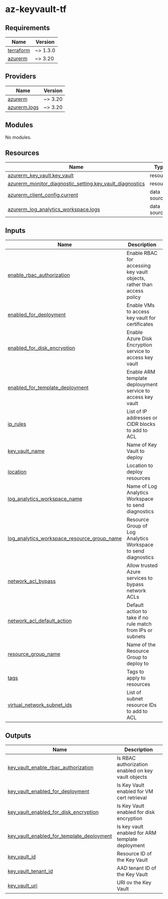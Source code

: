# az-keyvault-tf
<!-- BEGIN_TF_DOCS -->
## Requirements

| Name | Version |
|------|---------|
| <a name="requirement_terraform"></a> [terraform](#requirement\_terraform) | ~> 1.3.0 |
| <a name="requirement_azurerm"></a> [azurerm](#requirement\_azurerm) | ~> 3.20 |

## Providers

| Name | Version |
|------|---------|
| <a name="provider_azurerm"></a> [azurerm](#provider\_azurerm) | ~> 3.20 |
| <a name="provider_azurerm.logs"></a> [azurerm.logs](#provider\_azurerm.logs) | ~> 3.20 |

## Modules

No modules.

## Resources

| Name | Type |
|------|------|
| [azurerm_key_vault.key_vault](https://registry.terraform.io/providers/hashicorp/azurerm/latest/docs/resources/key_vault) | resource |
| [azurerm_monitor_diagnostic_setting.key_vault_diagnostics](https://registry.terraform.io/providers/hashicorp/azurerm/latest/docs/resources/monitor_diagnostic_setting) | resource |
| [azurerm_client_config.current](https://registry.terraform.io/providers/hashicorp/azurerm/latest/docs/data-sources/client_config) | data source |
| [azurerm_log_analytics_workspace.logs](https://registry.terraform.io/providers/hashicorp/azurerm/latest/docs/data-sources/log_analytics_workspace) | data source |

## Inputs

| Name | Description | Type | Default | Required |
|------|-------------|------|---------|:--------:|
| <a name="input_enable_rbac_authorization"></a> [enable\_rbac\_authorization](#input\_enable\_rbac\_authorization) | Enable RBAC for accessing key vault objects, rather than access policy | `bool` | `true` | no |
| <a name="input_enabled_for_deployment"></a> [enabled\_for\_deployment](#input\_enabled\_for\_deployment) | Enable VMs to access key vault for certificates | `bool` | `true` | no |
| <a name="input_enabled_for_disk_encryption"></a> [enabled\_for\_disk\_encryption](#input\_enabled\_for\_disk\_encryption) | Enable Azure Disk Encryption service to access key vault | `bool` | `true` | no |
| <a name="input_enabled_for_template_deployment"></a> [enabled\_for\_template\_deployment](#input\_enabled\_for\_template\_deployment) | Enable ARM template deplouyment service to access key vault | `bool` | `true` | no |
| <a name="input_ip_rules"></a> [ip\_rules](#input\_ip\_rules) | List of IP addresses or CIDR blocks to add to ACL | `list(string)` | `[]` | no |
| <a name="input_key_vault_name"></a> [key\_vault\_name](#input\_key\_vault\_name) | Name of Key Vault to deploy | `string` | n/a | yes |
| <a name="input_location"></a> [location](#input\_location) | Location to deploy resources | `string` | n/a | yes |
| <a name="input_log_analytics_workspace_name"></a> [log\_analytics\_workspace\_name](#input\_log\_analytics\_workspace\_name) | Name of Log Analytics Workspace to send diagnostics | `string` | n/a | yes |
| <a name="input_log_analytics_workspace_resource_group_name"></a> [log\_analytics\_workspace\_resource\_group\_name](#input\_log\_analytics\_workspace\_resource\_group\_name) | Resource Group of Log Analytics Workspace to send diagnostics | `string` | n/a | yes |
| <a name="input_network_acl_bypass"></a> [network\_acl\_bypass](#input\_network\_acl\_bypass) | Allow trusted Azure services to bypass network ACLs | `string` | `"None"` | no |
| <a name="input_network_acl_default_action"></a> [network\_acl\_default\_action](#input\_network\_acl\_default\_action) | Default action to take if no rule match from IPs or subnets | `string` | `"Deny"` | no |
| <a name="input_resource_group_name"></a> [resource\_group\_name](#input\_resource\_group\_name) | Name of the Resource Group to deploy to | `string` | n/a | yes |
| <a name="input_tags"></a> [tags](#input\_tags) | Tags to apply to resources | `map(string)` | n/a | yes |
| <a name="input_virtual_network_subnet_ids"></a> [virtual\_network\_subnet\_ids](#input\_virtual\_network\_subnet\_ids) | List of subnet resource IDs to add to ACL | `list(string)` | `[]` | no |

## Outputs

| Name | Description |
|------|-------------|
| <a name="output_key_vault_enable_rbac_authorization"></a> [key\_vault\_enable\_rbac\_authorization](#output\_key\_vault\_enable\_rbac\_authorization) | Is RBAC authorization enabled on key vault objects |
| <a name="output_key_vault_enabled_for_deployment"></a> [key\_vault\_enabled\_for\_deployment](#output\_key\_vault\_enabled\_for\_deployment) | Is Key Vault enabled for VM cert retrieval |
| <a name="output_key_vault_enabled_for_disk_encryption"></a> [key\_vault\_enabled\_for\_disk\_encryption](#output\_key\_vault\_enabled\_for\_disk\_encryption) | Is Key Vault enabled for disk encryption |
| <a name="output_key_vault_enabled_for_template_deployment"></a> [key\_vault\_enabled\_for\_template\_deployment](#output\_key\_vault\_enabled\_for\_template\_deployment) | Is key vault enabled for ARM template deployment |
| <a name="output_key_vault_id"></a> [key\_vault\_id](#output\_key\_vault\_id) | Resource ID of the Key Vault |
| <a name="output_key_vault_tenant_id"></a> [key\_vault\_tenant\_id](#output\_key\_vault\_tenant\_id) | AAD tenant ID of the Key Vault |
| <a name="output_key_vault_uri"></a> [key\_vault\_uri](#output\_key\_vault\_uri) | URI ov the Key Vault |
<!-- END_TF_DOCS -->
